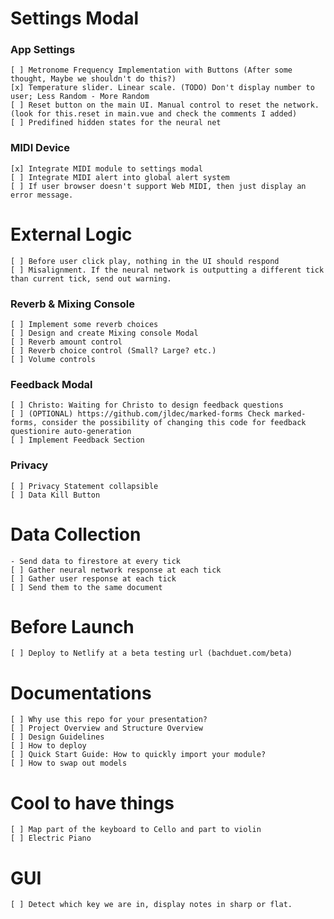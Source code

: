 # Settings Modal
### App Settings
    [ ] Metronome Frequency Implementation with Buttons (After some thought, Maybe we shouldn't do this?)
    [x] Temperature slider. Linear scale. (TODO) Don't display number to user; Less Random - More Random
    [ ] Reset button on the main UI. Manual control to reset the network. (look for this.reset in main.vue and check the comments I added)
    [ ] Predifined hidden states for the neural net

### MIDI Device
    [x] Integrate MIDI module to settings modal
    [ ] Integrate MIDI alert into global alert system
    [ ] If user browser doesn't support Web MIDI, then just display an error message.

# External Logic
    [ ] Before user click play, nothing in the UI should respond
    [ ] Misalignment. If the neural network is outputting a different tick than current tick, send out warning.    

### Reverb & Mixing Console
    [ ] Implement some reverb choices
    [ ] Design and create Mixing console Modal
    [ ] Reverb amount control
    [ ] Reverb choice control (Small? Large? etc.)
    [ ] Volume controls

### Feedback Modal
    [ ] Christo: Waiting for Christo to design feedback questions
    [ ] (OPTIONAL) https://github.com/jldec/marked-forms Check marked-forms, consider the possibility of changing this code for feedback questionire auto-generation
    [ ] Implement Feedback Section

### Privacy
    [ ] Privacy Statement collapsible
    [ ] Data Kill Button

# Data Collection
    - Send data to firestore at every tick
    [ ] Gather neural network response at each tick
    [ ] Gather user response at each tick
    [ ] Send them to the same document

# Before Launch
    [ ] Deploy to Netlify at a beta testing url (bachduet.com/beta)

# Documentations
    [ ] Why use this repo for your presentation?
    [ ] Project Overview and Structure Overview
    [ ] Design Guidelines
    [ ] How to deploy
    [ ] Quick Start Guide: How to quickly import your module?
    [ ] How to swap out models

# Cool to have things
    [ ] Map part of the keyboard to Cello and part to violin
    [ ] Electric Piano

# GUI
    [ ] Detect which key we are in, display notes in sharp or flat.
